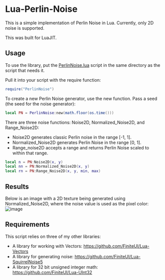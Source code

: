 # Lua-Perlin-Noise

This is a simple implementation of Perlin Noise in Lua. Currently, only 2D noise is supported.

This was built for LuaJIT.

## Usage

To use the library, put the [PerlinNoise.lua](PerlinNoise.lua) script in the same directory as the script that needs it. 

Pull it into your script with the require function:
```lua
require("PerlinNoise")
```

To create a new Perlin Noise generator, use the new function. Pass a seed (the seed for the noise generator):
```lua
local PN = PerlinNoise:new(math.floor(os.time()))
```

There are three noise functions: Noise2D, Normalized_Noise2D, and Range_Noise2D:
- Noise2D generates classic Perlin noise in the range [-1, 1].
- Normalized_Noise2D generates Perlin Noise in the range [0, 1].
- Range_noise2D accepts a range and returns Perlin Noise scaled to within that range.

```lua
local n = PN:Noise2D(x, y)
local nn = PN:Normalized_Noise2D(x, y)
local rn = PN:Range_Noise2D(x, y, min, max)
```

## Results
Below is an image with a 2D texture being generated using Normalized_Noise2D, where the noise value is used as the pixel color:
![image](https://github.com/FiniteUI/Lua-Perlin-Noise/assets/33558498/30e9b42a-1840-4320-9120-c8422d04f276)

## Requirements
This script relies on three of my other libraries:
- A library for working with Vectors: https://github.com/FiniteUI/Lua-Vectors
- A library for generating noise: https://github.com/FiniteUI/Lua-SquirrelNoise5
- A library for 32 bit unsigned integer math: https://github.com/FiniteUI/Lua-UInt32
